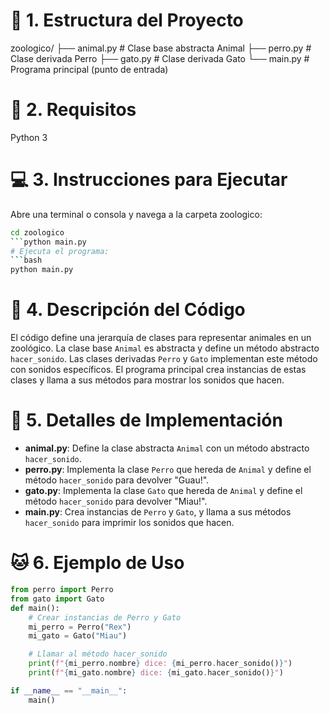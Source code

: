 # 📁 1. Estructura del Proyecto
zoologico/
├── animal.py       # Clase base abstracta Animal
├── perro.py        # Clase derivada Perro
├── gato.py         # Clase derivada Gato
└── main.py         # Programa principal (punto de entrada)

# 🐍 2. Requisitos

Python 3

# 💻 3. Instrucciones para Ejecutar
Abre una terminal o consola y navega a la carpeta zoologico:
```bash
cd zoologico
```python main.py
# Ejecuta el programa:
```bash
python main.py      
```

# 📝 4. Descripción del Código
El código define una jerarquía de clases para representar animales en un zoológico. La clase base `Animal` es abstracta y define un método abstracto `hacer_sonido`. Las clases derivadas `Perro` y `Gato` implementan este método con sonidos específicos. El programa principal crea instancias de estas clases y llama a sus métodos para mostrar los sonidos que hacen.
# 🐶 5. Detalles de Implementación
- **animal.py**: Define la clase abstracta `Animal` con un método abstracto `hacer_sonido`.
- **perro.py**: Implementa la clase `Perro` que hereda de   `Animal` y define el método `hacer_sonido` para devolver "Guau!".
- **gato.py**: Implementa la clase `Gato` que hereda de `Animal` y define el método `hacer_sonido` para devolver "Miau!".
- **main.py**: Crea instancias de `Perro` y `Gato`, y llama a sus métodos `hacer_sonido` para imprimir los sonidos que hacen.
# 🐱 6. Ejemplo de Uso      
```python
from perro import Perro             
from gato import Gato
def main():
    # Crear instancias de Perro y Gato
    mi_perro = Perro("Rex")
    mi_gato = Gato("Miau")

    # Llamar al método hacer_sonido
    print(f"{mi_perro.nombre} dice: {mi_perro.hacer_sonido()}")
    print(f"{mi_gato.nombre} dice: {mi_gato.hacer_sonido()}")

if __name__ == "__main__":
    main()
